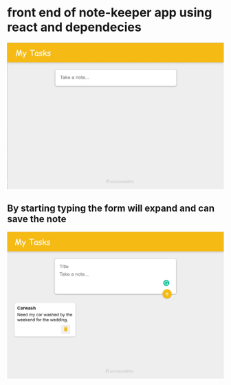 # front end of note-keeper app using react and dependecies


![App picture](images/firstPage.jpg)
## By starting typing the form will expand and can save the note
![App picture](images/secondPage.jpg)
